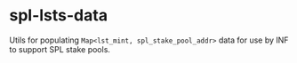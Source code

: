 # spl-lsts-data

Utils for populating `Map<lst_mint, spl_stake_pool_addr>` data for use by INF to support SPL stake pools.
